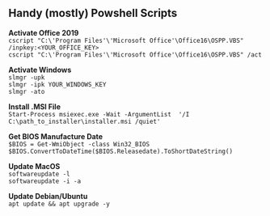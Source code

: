 ## Handy (mostly) Powshell Scripts ##

**Activate Office 2019**  
`cscript "C:\'Program Files'\'Microsoft Office'\Office16\OSPP.VBS" /inpkey:<YOUR_OFFICE_KEY>`  
`cscript "C:\'Program Files'\'Microsoft Office'\Office16\OSPP.VBS" /act`

**Activate Windows**  
`slmgr -upk`  
`slmgr -ipk YOUR_WINDOWS_KEY`  
`slmgr -ato`

**Install .MSI File**  
`Start-Process msiexec.exe -Wait -ArgumentList  '/I C:\path_to_installer\installer.msi /quiet'`

**Get BIOS Manufacture Date**  
`$BIOS = Get-WmiObject -class Win32_BIOS`  
`$BIOS.ConvertToDateTime($BIOS.Releasedate).ToShortDateString()`

**Update MacOS**  
`softwareupdate -l`  
`softwareupdate -i -a`

**Update Debian/Ubuntu**  
`apt update && apt upgrade -y`


